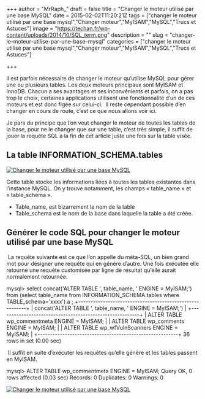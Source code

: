 +++
author = "MrRaph_"
draft = false
title = "Changer le moteur utilisé par une base MySQL"
date = 2015-02-02T11:20:21Z
tags = ["changer le moteur utilisé par une base mysql","Changer moteur","MyISAM","MySQL","Trucs et Astuces"]
image = "https://techan.fr/wp-content/uploads/2014/10/SQL_term.png"
description = ""
slug = "changer-le-moteur-utilise-par-une-base-mysql"
categories = ["changer le moteur utilisé par une base mysql","Changer moteur","MyISAM","MySQL","Trucs et Astuces"]

+++


Il est parfois nécessaire de changer le moteur qu’utilise MySQL pour gérer une ou plusieurs tables. Les deux moteurs principaux sont MyISAM et InnoDB. Chacun a ses avantages et ses inconvénients et parfois, on a pas trop le choix, certaines applications utilisent une fonctionnalité d’un de ces moteurs et est donc figée sur celui-ci.  Il reste cependant possible d’en changer en cours de route, c’est ce que nous allons voir ici.

Je pars du principe que l’on veut changer le moteur de toutes les tables de la base, pour ne le changer que sur une table, c’est très simple, il suffit de jouer la requête SQL à la fin de cet article juste une fois sur la table visée.


## La table INFORMATION_SCHEMA.tables

[![Changer le moteur utilisé par une base MySQL](https://techan.fr/wp-content/uploads/2015/01/describe_information_schema_tables.png)](https://techan.fr/wp-content/uploads/2015/01/describe_information_schema_tables.png)

Cette table stocke les informations liées à toutes les tables existantes dans l’instance MySQL. On y trouve notamment, les champs « table_name » et « table_schema ».

- Table_name, est bizarrement le nom de la table
- Table_schema est le nom de la base dans laquelle la table a été créée.


## Générer le code SQL pour changer le moteur utilisé par une base MySQL

 La requête suivante est ce que l’on appelle du méta-SQL, un bien grand mot pour désigner une requête qui en génère d’autre. Une fois exécutée elle retourne une requête customisée par ligne de résultat qu’elle aurait normalement retournée.

mysql> select concat('ALTER TABLE ', table_name, ' ENGINE = MyISAM;') from (select table_name from INFORMATION_SCHEMA.tables where TABLE_schema='xxxx') a ; +---------------------------------------------------------+ | concat('ALTER TABLE ', table_name, ' ENGINE = MyISAM;') | +---------------------------------------------------------+ | ALTER TABLE wp_commentmeta ENGINE = MyISAM; | | ALTER TABLE wp_comments ENGINE = MyISAM; | | ALTER TABLE wp_wfVulnScanners ENGINE = MyISAM; | +---------------------------------------------------------+ 36 rows in set (0.00 sec)

 Il suffit en suite d’exécuter les requêtes qu’elle génère et les tables passent en MyISAM.

mysql> ALTER TABLE wp_commentmeta ENGINE = MyISAM; Query OK, 0 rows affected (0.03 sec) Records: 0 Duplicates: 0 Warnings: 0

[![Changer le moteur utilisé par une base MySQL](https://techan.fr/wp-content/uploads/2015/01/table_transformee_myisam.png)](https://techan.fr/wp-content/uploads/2015/01/table_transformee_myisam.png)


